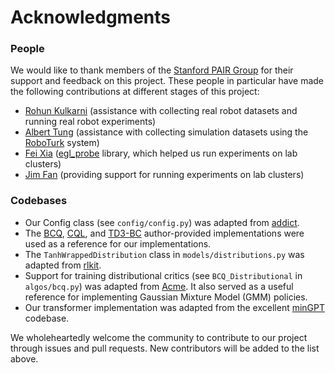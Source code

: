 # Acknowledgments

### People

We would like to thank members of the [Stanford PAIR Group](http://pair.stanford.edu/) for their support and feedback on this project. These people in particular have made the following contributions at different stages of this project:

- [Rohun Kulkarni](https://www.linkedin.com/in/rohunkulkarni/) (assistance with collecting real robot datasets and running real robot experiments)
- [Albert Tung](https://www.linkedin.com/in/albert-tung3/) (assistance with collecting simulation datasets using the [RoboTurk](https://roboturk.stanford.edu/) system)
- [Fei Xia](http://fxia.me/) ([egl_probe](https://github.com/StanfordVL/egl_probe) library, which helped us run experiments on lab clusters)
- [Jim Fan](https://twitter.com/drjimfan?lang=en) (providing support for running experiments on lab clusters)

### Codebases

- Our Config class (see `config/config.py`) was adapted from [addict](https://github.com/mewwts/addict).
- The [BCQ](https://github.com/sfujim/BCQ),  [CQL](https://github.com/aviralkumar2907/CQL), and [TD3-BC](https://github.com/sfujim/TD3_BC) author-provided implementations were used as a reference for our implementations.
- The `TanhWrappedDistribution` class in `models/distributions.py` was adapted from [rlkit](TanhWrappedDistribution).
- Support for training distributional critics (see `BCQ_Distributional` in `algos/bcq.py`) was adapted from [Acme](https://github.com/deepmind/acme). It also served as a useful reference for implementing Gaussian Mixture Model (GMM) policies.
- Our transformer implementation was adapted from the excellent [minGPT](https://github.com/karpathy/minGPT) codebase.

We wholeheartedly welcome the community to contribute to our project through issues and pull requests. New contributors will be added to the list above.

